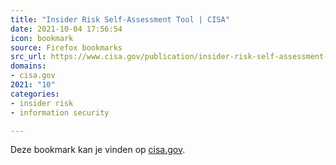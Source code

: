 ```yaml
---
title: "Insider Risk Self-Assessment Tool | CISA"
date: 2021-10-04 17:56:54
icon: bookmark
source: Firefox bookmarks
src_url: https://www.cisa.gov/publication/insider-risk-self-assessment-tool
domains:
- cisa.gov
2021: "10"
categories:
- insider risk
- information security

---
```

Deze bookmark kan je vinden op [cisa.gov](https://www.cisa.gov/publication/insider-risk-self-assessment-tool).
